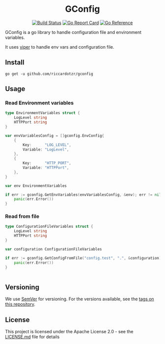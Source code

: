 <div align="center">

# GConfig

[![Build Status](https://github.com/riccardotzr/gconfig/workflows/build/badge.svg)](https://github.com/riccardotzr/gconfig/actions)
[![Go Report Card](https://goreportcard.com/badge/github.com/riccardotzr/gconfig)](https://goreportcard.com/report/github.com/riccardotzr/gconfig)
[![Go Reference](https://pkg.go.dev/badge/github.com/riccardotzr/gconfig.svg)](https://pkg.go.dev/github.com/riccardotzr/gconfig)

</div>

GConfig is a go library to handle configuration file and environment variables.

It uses [viper](https://github.com/spf13/viper) to handle env vars and configuration file.

## Install

```ssh
go get -u github.com/riccardotzr/gconfig
```

## Usage

### Read Environment variables

```go
type EnvironmentVariables struct {
    LogLevel string
    HTTPPort string
}

var envVariablesConfig = []gconfig.EnvConfig{
    {
        Key:      "LOG_LEVEL",
        Variable: "LogLevel",
    },
    {
        Key:      "HTTP_PORT",
        Variable: "HTTPPort",
    },
}

var env EnvironmentVariables

if err := gconfig.GetEnvVariables(envVariablesConfig, &env); err != nil {
    panic(err.Error())
}
```

### Read from file

```go
type ConfigurationFileVariables struct {
    LogLevel string
    HTTPPort string
}

var configuration ConfigurationFileVariables

if err := gconfig.GetConfigFromFile("config.test", ".", &configuration); err != nil {
    panic(err.Error())
}
    
```

## Versioning

We use [SemVer](https://semver.org/) for versioning. For the versions available,
see the [tags on this repository](https://github.com/mia-platform/configlib/tags).

## License

This project is licensed under the Apache License 2.0 - see the [LICENSE.md](LICENSE.md)
file for details